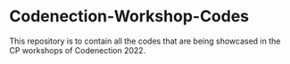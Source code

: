 # Codenection-Workshop-Codes
This repository is to contain all the codes that are being showcased in the CP workshops of Codenection 2022.
